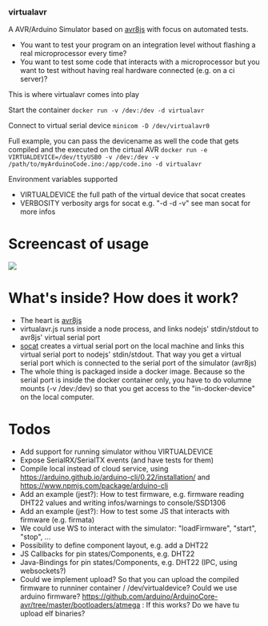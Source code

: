 ### virtualavr

A AVR/Arduino Simulator based on [avr8js](https://github.com/wokwi/avr8js) with focus on automated tests. 
- You want to test your program on an integration level without flashing a real microprocessor every time? 
- You want to test some code that interacts with a microprocessor but you want to test without having real hardware connected (e.g. on a ci server)?

This is where virtualavr comes into play


Start the container
```docker run -v /dev:/dev -d virtualavr```

Connect to virtual serial device
```minicom -D /dev/virtualavr0```

Full example, you can pass the devicename as well the code that gets compiled and the executed on the cirtual AVR
```docker run -e VIRTUALDEVICE=/dev/ttyUSB0 -v /dev:/dev -v /path/to/myArduinoCode.ino:/app/code.ino -d virtualavr```

Environment variables supported
- VIRTUALDEVICE the full path of the virtual device that socat creates
- VERBOSITY verbosity args for socat e.g. "-d -d -v" see man socat for more infos

# Screencast of usage
<a href="http://pfichtner.github.io/virtualavr-asciinema/"><img src="https://pfichtner.github.io/virtualavr-asciinema/asciinema-poster.png" /></a>


# What's inside? How does it work? 
- The heart is [avr8js](https://github.com/wokwi/avr8js)
- virtualavr.js runs inside a node process, and links nodejs' stdin/stdout to avr8js' virtual serial port
- [socat](http://www.dest-unreach.org/socat/) creates a virtual serial port on the local machine and links this virtual serial port to nodejs' stdin/stdout. That way you get a virtual serial port which is connected to the serial port of the simulator (avr8js)
- The whole thing is packaged inside a docker image. Because so the serial port is inside the docker container only, you have to do volumne mounts (-v /dev:/dev) so that you get access to the "in-docker-device" on the local computer. 

# Todos
- Add support for running simulator withou VIRTUALDEVICE
- Expose SerialRX/SerialTX events (and have tests for them)
- Compile local instead of cloud service, using https://arduino.github.io/arduino-cli/0.22/installation/ and https://www.npmjs.com/package/arduino-cli
- Add an example (jest?): How to test firmware, e.g. firmware reading DHT22 values and writing infos/warnings to console/SSD1306
- Add an example (jest?): How to test some JS that interacts with firmware (e.g. firmata)
- We could use WS to interact with the simulator: "loadFirmware", "start", "stop", ...
- Possibility to define component layout, e.g. add a DHT22
- JS Callbacks for pin states/Components, e.g. DHT22
- Java-Bindings for pin states/Components, e.g. DHT22 (IPC, using websockets?)
- Could we implement upload? So that you can upload the compiled firmware to runniner container / /dev/virtualdevice?
  Could we use arduino firmware? https://github.com/arduino/ArduinoCore-avr/tree/master/bootloaders/atmega : If this works? Do we have tu upload elf binaries?

